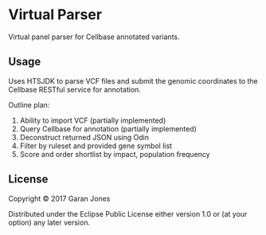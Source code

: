 # Virtual Parser

Virtual panel parser for Cellbase annotated variants.

## Usage

Uses HTSJDK to parse VCF files and submit the genomic coordinates to the Cellbase RESTful service for annotation.

Outline plan:

1. Ability to import VCF (partially implemented)
2. Query Cellbase for annotation (partially implemented)
3. Deconstruct returned JSON using Odin
4. Filter by ruleset and provided gene symbol list
5. Score and order shortlist by impact, population frequency


## License

Copyright © 2017 Garan Jones

Distributed under the Eclipse Public License either version 1.0 or (at
your option) any later version.

